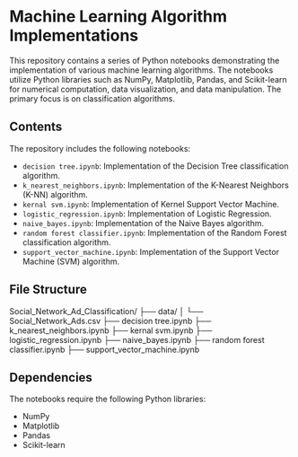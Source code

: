 # Machine Learning Algorithm Implementations

This repository contains a series of Python notebooks demonstrating the implementation of various machine learning algorithms. The notebooks utilize Python libraries such as NumPy, Matplotlib, Pandas, and Scikit-learn for numerical computation, data visualization, and data manipulation. The primary focus is on classification algorithms.

## Contents

The repository includes the following notebooks:

- `decision tree.ipynb`: Implementation of the Decision Tree classification algorithm.
- `k_nearest_neighbors.ipynb`: Implementation of the K-Nearest Neighbors (K-NN) algorithm.
- `kernal svm.ipynb`: Implementation of Kernel Support Vector Machine.
- `logistic_regression.ipynb`: Implementation of Logistic Regression.
- `naive_bayes.ipynb`: Implementation of the Naive Bayes algorithm.
- `random forest classifier.ipynb`: Implementation of the Random Forest classification algorithm.
- `support_vector_machine.ipynb`: Implementation of the Support Vector Machine (SVM) algorithm.

## File Structure

Social_Network_Ad_Classification/
├── data/
│   └── Social_Network_Ads.csv
├── decision tree.ipynb
├── k_nearest_neighbors.ipynb
├── kernal svm.ipynb
├── logistic_regression.ipynb
├── naive_bayes.ipynb
├── random forest classifier.ipynb
├── support_vector_machine.ipynb

## Dependencies

The notebooks require the following Python libraries:

- NumPy
- Matplotlib
- Pandas
- Scikit-learn
